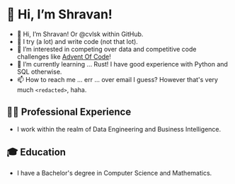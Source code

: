 # 👋 Hi, I’m Shravan!

- 👋 Hi, I’m Shravan! Or @cvlsk within GitHub.
- 💞️ I try (a lot) and write code (not that lot).
- 👀 I’m interested in competing over data and competitive code challenges like [Advent Of Code](https://adventofcode.com/about)!
- 🌱 I’m currently learning ... Rust! I have good experience with Python and SQL otherwise.
- 📫 How to reach me ... err ... over email I guess? However that's very much ```<redacted>```, haha.

## 👩‍💻 Professional Experience

- I work within the realm of Data Engineering and Business Intelligence.

## 🎓 Education

- I have a Bachelor's degree in Computer Science and Mathematics.

<!---
cvlsk/cvlsk is a ✨ special ✨ repository because its `README.md` (this file) appears on your GitHub profile.
You can click the Preview link to take a look at your changes.
--->
